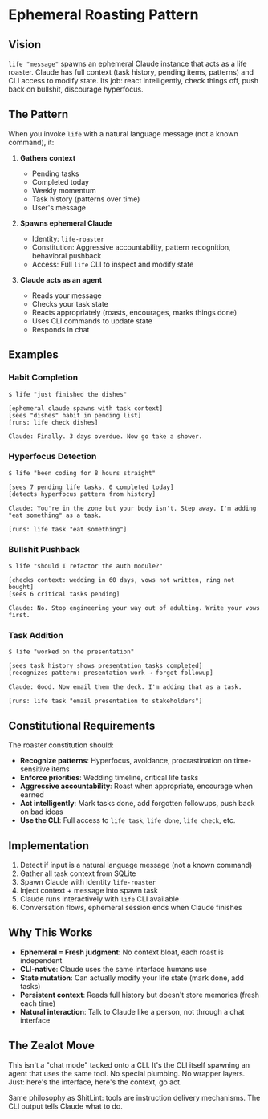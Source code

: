 # Ephemeral Roasting Pattern

## Vision

`life "message"` spawns an ephemeral Claude instance that acts as a life roaster. Claude has full context (task history, pending items, patterns) and CLI access to modify state. Its job: react intelligently, check things off, push back on bullshit, discourage hyperfocus.

## The Pattern

When you invoke `life` with a natural language message (not a known command), it:

1. **Gathers context**
   - Pending tasks
   - Completed today
   - Weekly momentum
   - Task history (patterns over time)
   - User's message

2. **Spawns ephemeral Claude**
   - Identity: `life-roaster`
   - Constitution: Aggressive accountability, pattern recognition, behavioral pushback
   - Access: Full `life` CLI to inspect and modify state

3. **Claude acts as an agent**
   - Reads your message
   - Checks your task state
   - Reacts appropriately (roasts, encourages, marks things done)
   - Uses CLI commands to update state
   - Responds in chat

## Examples

### Habit Completion
```
$ life "just finished the dishes"

[ephemeral claude spawns with task context]
[sees "dishes" habit in pending list]
[runs: life check dishes]

Claude: Finally. 3 days overdue. Now go take a shower.
```

### Hyperfocus Detection
```
$ life "been coding for 8 hours straight"

[sees 7 pending life tasks, 0 completed today]
[detects hyperfocus pattern from history]

Claude: You're in the zone but your body isn't. Step away. I'm adding "eat something" as a task.

[runs: life task "eat something"]
```

### Bullshit Pushback
```
$ life "should I refactor the auth module?"

[checks context: wedding in 60 days, vows not written, ring not bought]
[sees 6 critical tasks pending]

Claude: No. Stop engineering your way out of adulting. Write your vows first.
```

### Task Addition
```
$ life "worked on the presentation"

[sees task history shows presentation tasks completed]
[recognizes pattern: presentation work → forgot followup]

Claude: Good. Now email them the deck. I'm adding that as a task.

[runs: life task "email presentation to stakeholders"]
```

## Constitutional Requirements

The roaster constitution should:

- **Recognize patterns**: Hyperfocus, avoidance, procrastination on time-sensitive items
- **Enforce priorities**: Wedding timeline, critical life tasks
- **Aggressive accountability**: Roast when appropriate, encourage when earned
- **Act intelligently**: Mark tasks done, add forgotten followups, push back on bad ideas
- **Use the CLI**: Full access to `life task`, `life done`, `life check`, etc.

## Implementation

1. Detect if input is a natural language message (not a known command)
2. Gather all task context from SQLite
3. Spawn Claude with identity `life-roaster`
4. Inject context + message into spawn task
5. Claude runs interactively with `life` CLI available
6. Conversation flows, ephemeral session ends when Claude finishes

## Why This Works

- **Ephemeral = Fresh judgment**: No context bloat, each roast is independent
- **CLI-native**: Claude uses the same interface humans use
- **State mutation**: Can actually modify your life state (mark done, add tasks)
- **Persistent context**: Reads full history but doesn't store memories (fresh each time)
- **Natural interaction**: Talk to Claude like a person, not through a chat interface

## The Zealot Move

This isn't a "chat mode" tacked onto a CLI. It's the CLI itself spawning an agent that uses the same tool. No special plumbing. No wrapper layers. Just: here's the interface, here's the context, go act.

Same philosophy as ShitLint: tools are instruction delivery mechanisms. The CLI output tells Claude what to do.
